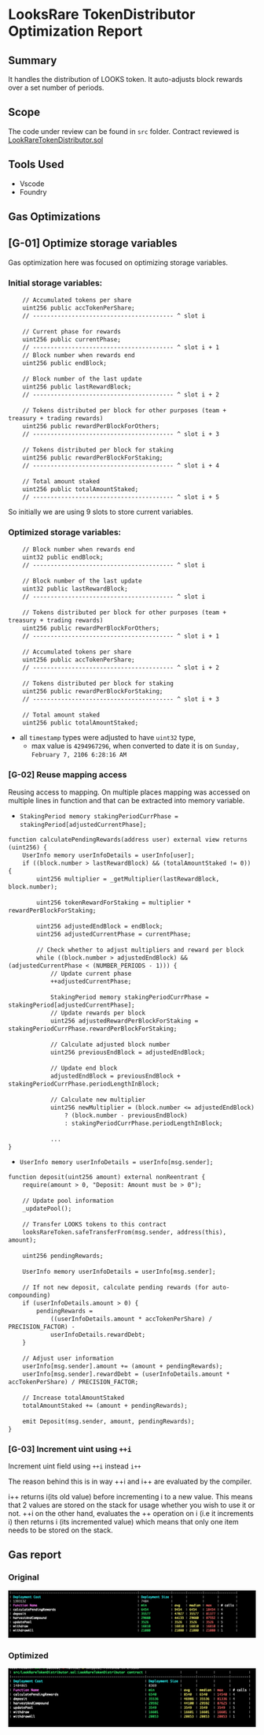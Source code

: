# LooksRare TokenDistributor Optimization Report

## Summary

It handles the distribution of LOOKS token. It auto-adjusts block rewards over a set number of periods.

## Scope

The code under review can be found in `src` folder. Contract reviewed is [LookRareTokenDistributor.sol](src%2FLookRareTokenDistributor.sol)

## Tools Used
- Vscode
- Foundry

## Gas Optimizations

## [G-01] Optimize storage variables
Gas optimization here was focused on optimizing storage variables.

### Initial storage variables:
```solidity
    // Accumulated tokens per share
    uint256 public accTokenPerShare;
    // ---------------------------------------- ^ slot i
    
    // Current phase for rewards
    uint256 public currentPhase;
    // ---------------------------------------- ^ slot i + 1
    // Block number when rewards end
    uint256 public endBlock;
    
    // Block number of the last update
    uint256 public lastRewardBlock;
    // ---------------------------------------- ^ slot i + 2
    
    // Tokens distributed per block for other purposes (team + treasury + trading rewards)
    uint256 public rewardPerBlockForOthers;
    // ---------------------------------------- ^ slot i + 3
    
    // Tokens distributed per block for staking
    uint256 public rewardPerBlockForStaking;
    // ---------------------------------------- ^ slot i + 4
    
    // Total amount staked
    uint256 public totalAmountStaked;
    // ---------------------------------------- ^ slot i + 5
```

So initially we are using 9 slots to store current variables.

### Optimized storage variables:
```solidity
    // Block number when rewards end
    uint32 public endBlock;
    // ---------------------------------------- ^ slot i
    
    // Block number of the last update
    uint32 public lastRewardBlock;
    // ---------------------------------------- ^ slot i
    
    // Tokens distributed per block for other purposes (team + treasury + trading rewards)
    uint256 public rewardPerBlockForOthers;
    // ---------------------------------------- ^ slot i + 1
    
    // Accumulated tokens per share
    uint256 public accTokenPerShare;
    // ---------------------------------------- ^ slot i + 2
    
    // Tokens distributed per block for staking
    uint256 public rewardPerBlockForStaking;
    // ---------------------------------------- ^ slot i + 3
    
    // Total amount staked
    uint256 public totalAmountStaked;
```

- all `timestamp` types were adjusted to have `uint32` type, 
  - max value is `4294967296`, when converted to date it is on `Sunday, February 7, 2106 6:28:16 AM`

### [G-02] Reuse mapping access
Reusing access to mapping. On multiple places mapping was accessed on multiple lines in function and that can be extracted into memory variable. 
- `StakingPeriod memory stakingPeriodCurrPhase = stakingPeriod[adjustedCurrentPhase];`
```solidity
function calculatePendingRewards(address user) external view returns (uint256) {
    UserInfo memory userInfoDetails = userInfo[user];
    if ((block.number > lastRewardBlock) && (totalAmountStaked != 0)) {
        uint256 multiplier = _getMultiplier(lastRewardBlock, block.number);

        uint256 tokenRewardForStaking = multiplier * rewardPerBlockForStaking;

        uint256 adjustedEndBlock = endBlock;
        uint256 adjustedCurrentPhase = currentPhase;

        // Check whether to adjust multipliers and reward per block
        while ((block.number > adjustedEndBlock) && (adjustedCurrentPhase < (NUMBER_PERIODS - 1))) {
            // Update current phase
            ++adjustedCurrentPhase;

            StakingPeriod memory stakingPeriodCurrPhase = stakingPeriod[adjustedCurrentPhase];
            // Update rewards per block
            uint256 adjustedRewardPerBlockForStaking = stakingPeriodCurrPhase.rewardPerBlockForStaking;

            // Calculate adjusted block number
            uint256 previousEndBlock = adjustedEndBlock;

            // Update end block
            adjustedEndBlock = previousEndBlock + stakingPeriodCurrPhase.periodLengthInBlock;

            // Calculate new multiplier
            uint256 newMultiplier = (block.number <= adjustedEndBlock)
                ? (block.number - previousEndBlock)
                : stakingPeriodCurrPhase.periodLengthInBlock;

            ...
}
```


- `UserInfo memory userInfoDetails = userInfo[msg.sender];`
```solidity
function deposit(uint256 amount) external nonReentrant {
    require(amount > 0, "Deposit: Amount must be > 0");

    // Update pool information
    _updatePool();

    // Transfer LOOKS tokens to this contract
    looksRareToken.safeTransferFrom(msg.sender, address(this), amount);

    uint256 pendingRewards;

    UserInfo memory userInfoDetails = userInfo[msg.sender];

    // If not new deposit, calculate pending rewards (for auto-compounding)
    if (userInfoDetails.amount > 0) {
        pendingRewards =
            ((userInfoDetails.amount * accTokenPerShare) / PRECISION_FACTOR) -
            userInfoDetails.rewardDebt;
    }

    // Adjust user information
    userInfo[msg.sender].amount += (amount + pendingRewards);
    userInfo[msg.sender].rewardDebt = (userInfoDetails.amount * accTokenPerShare) / PRECISION_FACTOR;

    // Increase totalAmountStaked
    totalAmountStaked += (amount + pendingRewards);

    emit Deposit(msg.sender, amount, pendingRewards);
}
```

### [G-03] Increment uint using `++i`

Increment uint field using `++i` instead `i++`

The reason behind this is in way ++i and i++ are evaluated by the compiler.

i++ returns i(its old value) before incrementing i to a new value. This means that 2 values are stored on the stack for
usage whether you wish to use it or not. ++i on the other hand, evaluates the ++ operation on i (i.e it increments i)
then returns i (its incremented value) which means that only one item needs to be stored on the stack.


## Gas report

### Original

![03_looksrare_token_distributor_original.png](images%2F03_looksrare_token_distributor_original.png)

### Optimized

![03_looksrare_token_distributor_optimization.png](images%2F03_looksrare_token_distributor_optimization.png)